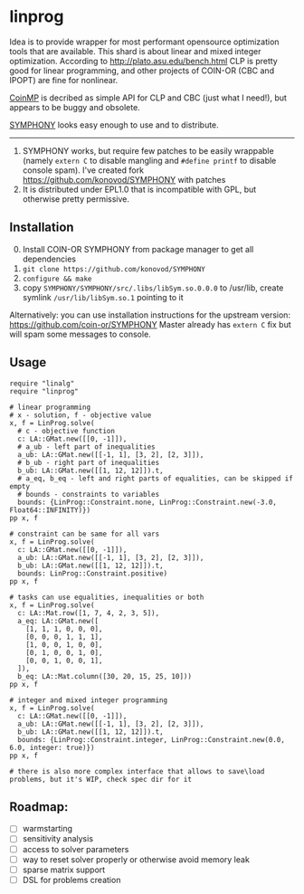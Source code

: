 # linprog
Idea is to provide wrapper for most performant opensource optimization tools that are available.
This shard is about linear and mixed integer optimization.
According to http://plato.asu.edu/bench.html CLP is pretty good for linear programming, and other projects of COIN-OR (CBC and IPOPT) are fine for nonlinear.

[CoinMP](https://projects.coin-or.org/CoinMP) is decribed as simple API for CLP and CBC (just what I need!), but appears to be buggy and obsolete.

[SYMPHONY](https://projects.coin-or.org/SYMPHONY) looks easy enough to use and to distribute.

---
1. SYMPHONY works, but require few patches to be easily wrappable (namely `extern C` to disable mangling and `#define printf` to disable console spam). I've created fork https://github.com/konovod/SYMPHONY with patches
2. It is distributed under EPL1.0 that is incompatible with GPL, but otherwise pretty permissive.

## Installation
0. Install COIN-OR SYMPHONY from package manager to get all dependencies
1. `git clone https://github.com/konovod/SYMPHONY`
2. `configure && make`
3. copy `SYMPHONY/SYMPHONY/src/.libs/libSym.so.0.0.0` to /usr/lib, create symlink `/usr/lib/libSym.so.1` pointing to it

Alternatively:
you can use installation instructions for the upstream version: https://github.com/coin-or/SYMPHONY
Master already has `extern C` fix but will spam some messages to console.

## Usage

```crystal
require "linalg"
require "linprog"

# linear programming
# x - solution, f - objective value
x, f = LinProg.solve(
  # c - objective function
  c: LA::GMat.new([[0, -1]]),
  # a_ub - left part of inequalities
  a_ub: LA::GMat.new([[-1, 1], [3, 2], [2, 3]]),
  # b_ub - right part of inequalities
  b_ub: LA::GMat.new([[1, 12, 12]]).t,
  # a_eq, b_eq - left and right parts of equalities, can be skipped if empty
  # bounds - constraints to variables
  bounds: {LinProg::Constraint.none, LinProg::Constraint.new(-3.0, Float64::INFINITY)})
pp x, f

# constraint can be same for all vars
x, f = LinProg.solve(
  c: LA::GMat.new([[0, -1]]),
  a_ub: LA::GMat.new([[-1, 1], [3, 2], [2, 3]]),
  b_ub: LA::GMat.new([[1, 12, 12]]).t,
  bounds: LinProg::Constraint.positive)
pp x, f

# tasks can use equalities, inequalities or both
x, f = LinProg.solve(
  c: LA::Mat.row([1, 7, 4, 2, 3, 5]),
  a_eq: LA::GMat.new([
    [1, 1, 1, 0, 0, 0],
    [0, 0, 0, 1, 1, 1],
    [1, 0, 0, 1, 0, 0],
    [0, 1, 0, 0, 1, 0],
    [0, 0, 1, 0, 0, 1],
  ]),
  b_eq: LA::Mat.column([30, 20, 15, 25, 10]))
pp x, f

# integer and mixed integer programming
x, f = LinProg.solve(
  c: LA::GMat.new([[0, -1]]),
  a_ub: LA::GMat.new([[-1, 1], [3, 2], [2, 3]]),
  b_ub: LA::GMat.new([[1, 12, 12]]).t,
  bounds: {LinProg::Constraint.integer, LinProg::Constraint.new(0.0, 6.0, integer: true)})
pp x, f

# there is also more complex interface that allows to save\load problems, but it's WIP, check spec dir for it
```


## Roadmap:

- [ ] warmstarting
- [ ] sensitivity analysis
- [ ] access to solver parameters
- [ ] way to reset solver properly or otherwise avoid memory leak
- [ ] sparse matrix support
- [ ] DSL for problems creation
